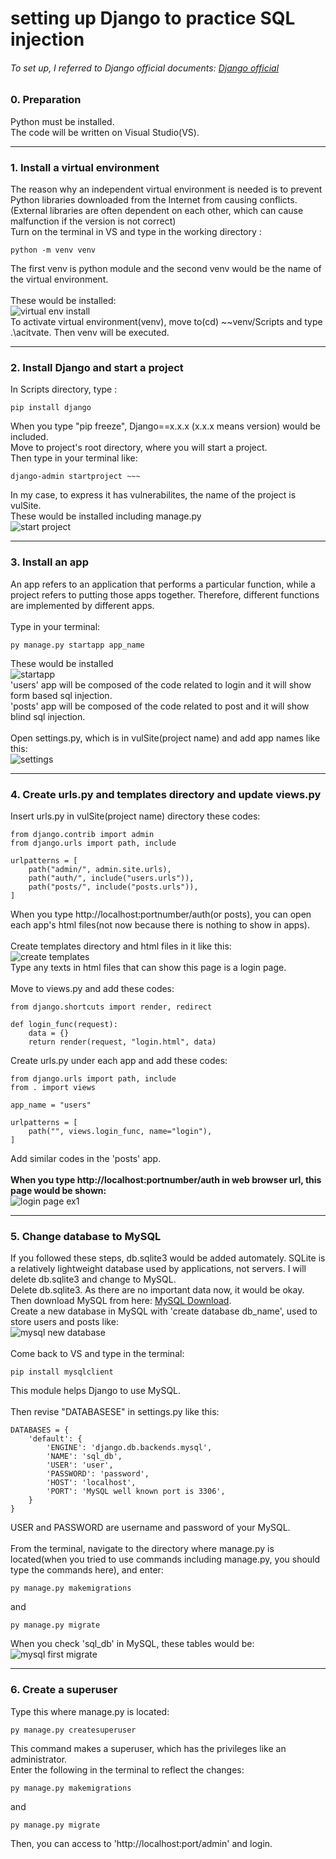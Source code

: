 # setting up Django to practice SQL injection
###### To set up, I referred to Django official documents: [Django official](https://www.djangoproject.com/)

### 0. Preparation
Python must be installed.  
The code will be written on Visual Studio(VS).

-----------

### 1. Install a virtual environment
The reason why an independent virtual environment is needed is to prevent Python libraries downloaded from the Internet from causing conflicts. (External libraries are often dependent on each other, which can cause malfunction if the version is not correct)  
Turn on the terminal in VS and type in the working directory :

    python -m venv venv

The first venv is python module and the second venv would be the name of the virtual environment.  
</br>
These would be installed:  
![virtual env install](https://user-images.githubusercontent.com/63287638/120278132-dc10e880-c2ef-11eb-9467-dbf6cd484398.PNG)
</br>
To activate virtual environment(venv), move to(cd) ~~venv/Scripts and type .\acitvate. Then venv will be executed.

-----------

### 2. Install Django and start a project
In Scripts directory, type : 

    pip install django

When you type "pip freeze", Django==x.x.x (x.x.x means version) would be included.
</br>
Move to project's root directory, where you will start a project.
</br>
Then type in your terminal like:

    django-admin startproject ~~~

In my case, to express it has vulnerabilites, the name of the project is vulSite.
</br>
These would be installed including manage.py  
![start project](https://user-images.githubusercontent.com/63287638/120280136-4591f680-c2f2-11eb-8639-dcaacb513b76.PNG)
</br>

-----------

### 3. Install an app
An app refers to an application that performs a particular function, while a project refers to putting those apps together. Therefore, different functions are implemented by different apps.
</br>
</br>
Type in your terminal:

    py manage.py startapp app_name

These would be installed  
![startapp](https://user-images.githubusercontent.com/63287638/120281293-b8e83800-c2f3-11eb-9a57-1453c5a13ef3.PNG)
</br>
'users' app will be composed of the code related to login and it will show form based sql injection.  
'posts' app will be composed of the code related to post and it will show blind sql injection.
</br>
</br>
Open settings.py, which is in vulSite(project name) and add app names like this:  
![settings](https://user-images.githubusercontent.com/63287638/120285386-25fdcc80-c2f8-11eb-992a-fd5813d36f3f.PNG)
</br>

-----------

### 4. Create urls.py and templates directory and update views.py
Insert urls.py in vulSite(project name) directory these codes:

    from django.contrib import admin
    from django.urls import path, include

    urlpatterns = [
        path("admin/", admin.site.urls),
        path("auth/", include("users.urls")),
        path("posts/", include("posts.urls")),
    ]

When you type ht<span>tp://</span>localhost:portnumber/auth(or posts), you can open each app's html files(not now because there is nothing to show in apps).
</br>
</br>
Create templates directory and html files in it like this:  
![create templates](https://user-images.githubusercontent.com/63287638/120286629-6f9ae700-c2f9-11eb-8368-2dd93515e59c.PNG)
</br>
Type any texts in html files that can show this page is a login page.  
</br>
Move to views.py and add these codes:

    from django.shortcuts import render, redirect

    def login_func(request):
        data = {}
        return render(request, "login.html", data)

Create urls.py under each app and add these codes:

    from django.urls import path, include
    from . import views

    app_name = "users"

    urlpatterns = [
        path("", views.login_func, name="login"),
    ]

Add similar codes in the 'posts' app.
</br>
</br>
__When you type ht<span>tp://</span>localhost:portnumber/auth in web browser url, this page would be shown:__  
![login page ex1](https://user-images.githubusercontent.com/63287638/120288127-d8369380-c2fa-11eb-875b-0572566115e4.png)
</br>

-----------

### 5. Change database to MySQL
If you followed these steps, db.sqlite3 would be added automately. SQLite is a relatively lightweight database used by applications, not servers. I will delete db.sqlite3 and change to MySQL.  
Delete db.sqlite3. As there are no important data now, it would be okay. Then download MySQL from here: [MySQL Download](https://www.mysql.com/).  
Create a new database in MySQL with 'create database db_name', used to store users and posts like:  
![mysql new database](https://user-images.githubusercontent.com/63287638/120312660-fb217180-c313-11eb-87f3-9acc49323f58.png)
</br>
</br>
Come back to VS and type in the terminal:

    pip install mysqlclient

This module helps Django to use MySQL.
</br>
</br>
Then revise "DATABASESE" in settings.py like this:

    DATABASES = {
        'default': {
            'ENGINE': 'django.db.backends.mysql',
            'NAME': 'sql_db',
            'USER': 'user',
            'PASSWORD': 'password',
            'HOST': 'localhost',
            'PORT': 'MySQL well known port is 3306',
        }
    }

USER and PASSWORD are username and password of your MySQL.
</br>
</br>
From the terminal, navigate to the directory where manage.py is located(when you tried to use commands including manage.py, you should type the commands here), and enter:

    py manage.py makemigrations

and

    py manage.py migrate

When you check 'sql_db' in MySQL, these tables would be:  
![mysql first migrate](https://user-images.githubusercontent.com/63287638/120321280-17c2a700-c31e-11eb-8d16-7a94b9d4cea0.PNG)
</br>

-----------

### 6. Create a superuser
Type this where manage.py is located:

    py manage.py createsuperuser

This command makes a superuser, which has the privileges like an administrator.  
Enter the following in the terminal to reflect the changes:

    py manage.py makemigrations

and

    py manage.py migrate

Then, you can access to 'ht<span>tp://</span>localhost:port/admin' and login.  
</br>
</br>